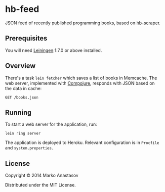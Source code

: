 # hb-feed

JSON feed of recently published programming books, based on [hb-scraper](https://github.com/markoa/hb-scraper).

## Prerequisites

You will need [Leiningen][1] 1.7.0 or above installed.

[1]: https://github.com/technomancy/leiningen

## Overview

There's a task `lein fetcher` which saves a list of books in Memcache. The web server, implemented with [Compojure](https://github.com/weavejester/compojure), responds with JSON based on the data in cache:

    GET /books.json

## Running

To start a web server for the application, run:

    lein ring server

The application is deployed to Heroku. Relevant configuration is in `Procfile` and `system.properties.`

## License

Copyright © 2014 Marko Anastasov

Distributed under the MIT License.
